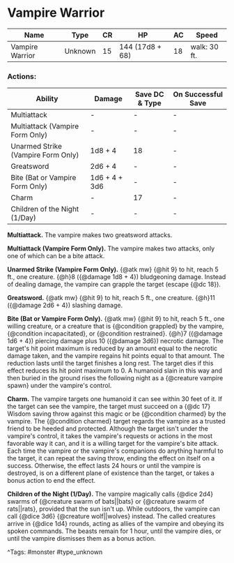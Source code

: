 # Vampire Warrior

| Name | Type | CR | HP | AC | Speed |
|------|------|----|----|----|-------|
| Vampire Warrior | Unknown | 15 | 144 (17d8 + 68) | 18 | walk: 30 ft. |

### Actions:

| Ability | Damage | Save DC & Type | On Successful Save |
|---------|--------|----------------|--------------------|
| Multiattack | - | - | - |
| Multiattack (Vampire Form Only) | - | - | - |
| Unarmed Strike (Vampire Form Only) | 1d8 + 4 | 18 | - |
| Greatsword | 2d6 + 4 | - | - |
| Bite (Bat or Vampire Form Only) | 1d6 + 4 + 3d6 | - | - |
| Charm | - | 17 | - |
| Children of the Night (1/Day) | - | - | - |


**Multiattack.** The vampire makes two greatsword attacks.

**Multiattack (Vampire Form Only).** The vampire makes two attacks, only one of which can be a bite attack.

**Unarmed Strike (Vampire Form Only).** {@atk mw} {@hit 9} to hit, reach 5 ft., one creature. {@h}8 ({@damage 1d8 + 4}) bludgeoning damage. Instead of dealing damage, the vampire can grapple the target (escape {@dc 18}).

**Greatsword.** {@atk mw} {@hit 9} to hit, reach 5 ft., one creature. {@h}11 ({@damage 2d6 + 4}) slashing damage.

**Bite (Bat or Vampire Form Only).** {@atk mw} {@hit 9} to hit, reach 5 ft., one willing creature, or a creature that is {@condition grappled} by the vampire, {@condition incapacitated}, or {@condition restrained}. {@h}7 ({@damage 1d6 + 4}) piercing damage plus 10 ({@damage 3d6}) necrotic damage. The target's hit point maximum is reduced by an amount equal to the necrotic damage taken, and the vampire regains hit points equal to that amount. The reduction lasts until the target finishes a long rest. The target dies if this effect reduces its hit point maximum to 0. A humanoid slain in this way and then buried in the ground rises the following night as a {@creature vampire spawn} under the vampire's control.

**Charm.** The vampire targets one humanoid it can see within 30 feet of it. If the target can see the vampire, the target must succeed on a {@dc 17} Wisdom saving throw against this magic or be {@condition charmed} by the vampire. The {@condition charmed} target regards the vampire as a trusted friend to be heeded and protected. Although the target isn't under the vampire's control, it takes the vampire's requests or actions in the most favorable way it can, and it is a willing target for the vampire's bite attack. Each time the vampire or the vampire's companions do anything harmful to the target, it can repeat the saving throw, ending the effect on itself on a success. Otherwise, the effect lasts 24 hours or until the vampire is destroyed, is on a different plane of existence than the target, or takes a bonus action to end the effect.

**Children of the Night (1/Day).** The vampire magically calls {@dice 2d4} swarms of {@creature swarm of bats||bats} or {@creature swarm of rats||rats}, provided that the sun isn't up. While outdoors, the vampire can call {@dice 3d6} {@creature wolf||wolves} instead. The called creatures arrive in {@dice 1d4} rounds, acting as allies of the vampire and obeying its spoken commands. The beasts remain for 1 hour, until the vampire dies, or until the vampire dismisses them as a bonus action.

^Tags: #monster #type_unknown